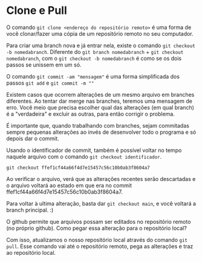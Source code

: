 # Clone e Pull

O comando `git clone <endereço do repositório remoto>` é uma forma de você clonar/fazer uma cópia de um repositório remoto no seu computador.

Para criar uma branch nova e já entrar nela, existe o comando `git checkout -b nomedabranch`. Diferente do `git branch nomedabranch` +  `git checkout nomedabranch`, com o `git checkout -b nomedabranch` é como se os dois passos se unissem em um só.

O comando `git commit -am "mensagem"` é uma forma simplificada dos passos `git add` e `git commit -m ""`

Existem casos que ocorrem alterações de um mesmo arquivo em branches diferentes. Ao tentar dar merge nas branches, teremos uma mensagem de erro. Você meio que precisa escolher qual das alterações (em qual branch) é a "verdadeira" e excluir as outras, para então corrigir o problema.

É importante que, quando trabalhando com branches, sejam commitadas sempre pequenas alterações ao invés de desenvolver todo o programa e só depois dar o commit.

Usando o identificador de commit, também é possível voltar no tempo naquele arquivo com o comando `git checkout identificador`.

`git checkout ffef1cf44a66f4d7e15457c56c10b0ab3f8604a7`

Ao verificar o arquivo, verá que as alterações recentes serão descartadas e o arquivo voltará ao estado em que era no commit ffef1cf44a66f4d7e15457c56c10b0ab3f8604a7.

Para voltar à ultima alteração, basta dar `git checkout main`, e você voltará a branch principal. :) 

O github permite que arquivos possam ser editados no repositório remoto (no próprio github). Como pegar essa alteração para o repositório local?

Com isso, atualizamos o nosso repositório local através do comando `git pull`. Esse comando vai até o repositório remoto, pega as alterações e traz ao repositório local.
